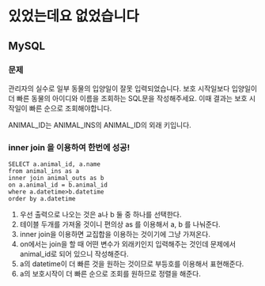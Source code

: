 # 있었는데요 없었습니다
## MySQL
### 문제

관리자의 실수로 일부 동물의 입양일이 잘못 입력되었습니다. 보호 시작일보다 입양일이 더 빠른 동물의 아이디와 이름을 조회하는 SQL문을 작성해주세요. 이때 결과는 보호 시작일이 빠른 순으로 조회해야합니다.

ANIMAL_ID는 ANIMAL_INS의 ANIMAL_ID의 외래 키입니다.

### inner join 을 이용하여 한번에 성공!
```
SELECT a.animal_id, a.name
from animal_ins as a
inner join animal_outs as b
on a.animal_id = b.animal_id
where a.datetime>b.datetime
order by a.datetime
```
1. 우선 출력으로 나오는 것은 a나 b 둘 중 하나를 선택한다.
2. 테이블 두개를 가져올 것이니 편의상 as 를 이용해서 a, b 를 나눠준다.
3. inner join을 이용하면 교집합을 이용하는 것이기에 그냥 가져온다.
4. on에서는 join을 할 때 어떤 변수가 외래키인지 입력해주는 것인데 문제에서 animal_id로 되어 있으니 작성해준다.
5. a의 datetime이 더 빠른 것을 원하는 것이므로 부등호를 이용해서 표현해준다.
6. a의 보호시작이 더 빠른 순으로 조회를 원하므로 정렬을 해준다.